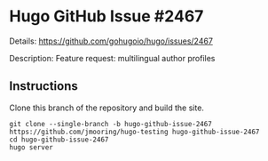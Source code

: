 # Hugo GitHub Issue #2467

Details: <https://github.com/gohugoio/hugo/issues/2467>

Description: Feature request: multilingual author profiles

## Instructions

Clone this branch of the repository and build the site.

```text
git clone --single-branch -b hugo-github-issue-2467 https://github.com/jmooring/hugo-testing hugo-github-issue-2467
cd hugo-github-issue-2467
hugo server
```
